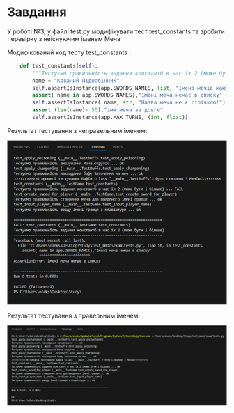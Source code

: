 # Завдання 

У роботі №3, у файлі test.py модифікувати тест test_constants та зробити перевірку з неіснуючим іменем Меча 

Модифікований код тесту test_constants : 

```py
    def test_constants(self):
        """Тестуємо правильність задання константб в нас їх 2 (може бути і більше)"""
        name = "Кований Піднебінник"
        self.assertIsInstance(app.SWORDS_NAMES, list, "Імена мечів мають мітитись у списку!")
        assert( name in app.SWORDS_NAMES),"Імені меча немає в списку"
        self.assertIsInstance( name, str, "Назва меча не є стрічкою!")
        assert (len(name)< 50),"імя меча за довге"
        self.assertIsInstance(app.MAX_TURNS, (int, float))
```

Результат тестування з неправельним іменем: 

![](./Скріншоти/image1.png)

Результат тестування з правельним іменем: 

![](./Скріншоти/image.png)